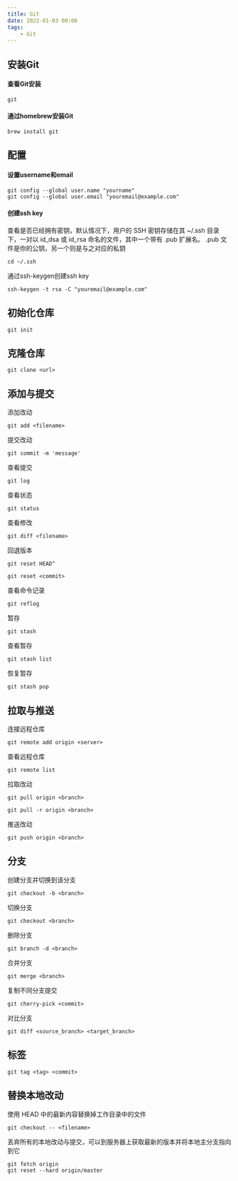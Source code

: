 ```yaml
---
title: Git
date: 2022-01-03 00:00 
tags:
    - Git
---
```


## 安装Git
#### 查看Git安装
```
git
```

#### 通过homebrew安装Git
```
brew install git
```

## 配置
#### 设置username和email
```
git config --global user.name "yourname"
git config --global user.email "youremail@example.com"
```

#### 创建ssh key
 查看是否已经拥有密钥，默认情况下，用户的 SSH 密钥存储在其 ~/.ssh 目录下，一对以 id_dsa 或 id_rsa 命名的文件，其中一个带有 .pub 扩展名。 
 .pub 文件是你的公钥，另一个则是与之对应的私钥
 ```
 cd ~/.ssh
 ```

 通过ssh-keygen创建ssh key
 ```
 ssh-keygen -t rsa -C "youremail@example.com"
 ```

## 初始化仓库
```
git init
```

## 克隆仓库
```
git clone <url>
```

## 添加与提交
添加改动
```
git add <filename>
```

提交改动
```
git commit -m 'message'
```

查看提交
```
git log
```

查看状态
```
git status
```

查看修改
```
git diff <filename>
```

回退版本
```
git reset HEAD^
```
```
git reset <commit>
```

查看命令记录
```
git reflog
```

暂存
```
git stash
```

查看暂存
```
git stash list
```

恢复暂存
```
git stash pop
```

## 拉取与推送
连接远程仓库
```
git remote add origin <server>
```

查看远程仓库
```
git remote list
```

拉取改动
```
git pull origin <branch>
```

```
git pull -r origin <branch>
```

推送改动
```
git push origin <branch>
```

## 分支
创建分支并切换到该分支
```
git checkout -b <branch>
```

切换分支
```
git checkout <branch>
```

删除分支
```
git branch -d <branch>
```

合并分支
```
git merge <branch>
```

复制不同分支提交
```
git cherry-pick <commit>
```

对比分支
```
git diff <source_branch> <target_branch>
```


## 标签
```
git tag <tag> <commit>
```

## 替换本地改动
使用 HEAD 中的最新内容替换掉工作目录中的文件
```
git checkout -- <filename>
```

丢弃所有的本地改动与提交，可以到服务器上获取最新的版本并将本地主分支指向到它
```
git fetch origin
git reset --hard origin/master
```